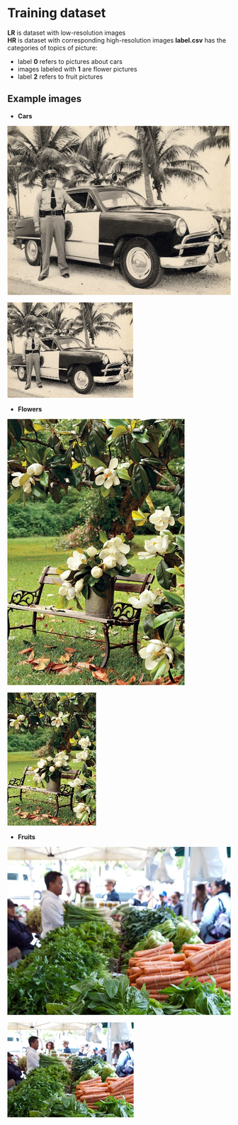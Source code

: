 # Training dataset
**LR** is dataset with low-resolution images\
**HR** is dataset with corresponding high-resolution images
**label.csv** has the categories of topics of picture: 
+ label **0** refers to pictures about cars
+ images labeled with **1** are flower pictures
+ label **2** refers to fruit pictures

## Example images
+ **Cars**

![image](HR/img_0001.jpg)

![image](LR/img_0001.jpg)

+ **Flowers**

![image](HR/img_0701.jpg)

![image](LR/img_0701.jpg)

+ **Fruits**

![image](HR/img_1201.jpg)

![image](LR/img_1201.jpg)
